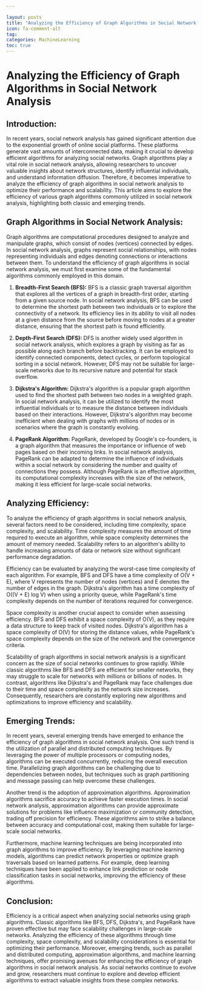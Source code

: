 ```yaml
---

layout: posts
title: "Analyzing the Efficiency of Graph Algorithms in Social Network Analysis"
icon: fa-comment-alt
tag:      
categories: MachineLearning
toc: true
---
```




# Analyzing the Efficiency of Graph Algorithms in Social Network Analysis

## Introduction:
In recent years, social network analysis has gained significant attention due to the exponential growth of online social platforms. These platforms generate vast amounts of interconnected data, making it crucial to develop efficient algorithms for analyzing social networks. Graph algorithms play a vital role in social network analysis, allowing researchers to uncover valuable insights about network structures, identify influential individuals, and understand information diffusion. Therefore, it becomes imperative to analyze the efficiency of graph algorithms in social network analysis to optimize their performance and scalability. This article aims to explore the efficiency of various graph algorithms commonly utilized in social network analysis, highlighting both classic and emerging trends.

## Graph Algorithms in Social Network Analysis:
Graph algorithms are computational procedures designed to analyze and manipulate graphs, which consist of nodes (vertices) connected by edges. In social network analysis, graphs represent social relationships, with nodes representing individuals and edges denoting connections or interactions between them. To understand the efficiency of graph algorithms in social network analysis, we must first examine some of the fundamental algorithms commonly employed in this domain.

1. **Breadth-First Search (BFS):**
BFS is a classic graph traversal algorithm that explores all the vertices of a graph in breadth-first order, starting from a given source node. In social network analysis, BFS can be used to determine the shortest path between two individuals or to explore the connectivity of a network. Its efficiency lies in its ability to visit all nodes at a given distance from the source before moving to nodes at a greater distance, ensuring that the shortest path is found efficiently.

2. **Depth-First Search (DFS):**
DFS is another widely used algorithm in social network analysis, which explores a graph by visiting as far as possible along each branch before backtracking. It can be employed to identify connected components, detect cycles, or perform topological sorting in a social network. However, DFS may not be suitable for large-scale networks due to its recursive nature and potential for stack overflow.

3. **Dijkstra's Algorithm:**
Dijkstra's algorithm is a popular graph algorithm used to find the shortest path between two nodes in a weighted graph. In social network analysis, it can be utilized to identify the most influential individuals or to measure the distance between individuals based on their interactions. However, Dijkstra's algorithm may become inefficient when dealing with graphs with millions of nodes or in scenarios where the graph is constantly evolving.

4. **PageRank Algorithm:**
PageRank, developed by Google's co-founders, is a graph algorithm that measures the importance or influence of web pages based on their incoming links. In social network analysis, PageRank can be adapted to determine the influence of individuals within a social network by considering the number and quality of connections they possess. Although PageRank is an effective algorithm, its computational complexity increases with the size of the network, making it less efficient for large-scale social networks.

## Analyzing Efficiency:
To analyze the efficiency of graph algorithms in social network analysis, several factors need to be considered, including time complexity, space complexity, and scalability. Time complexity measures the amount of time required to execute an algorithm, while space complexity determines the amount of memory needed. Scalability refers to an algorithm's ability to handle increasing amounts of data or network size without significant performance degradation.

Efficiency can be evaluated by analyzing the worst-case time complexity of each algorithm. For example, BFS and DFS have a time complexity of O(V + E), where V represents the number of nodes (vertices) and E denotes the number of edges in the graph. Dijkstra's algorithm has a time complexity of O((V + E) log V) when using a priority queue, while PageRank's time complexity depends on the number of iterations required for convergence.

Space complexity is another crucial aspect to consider when assessing efficiency. BFS and DFS exhibit a space complexity of O(V), as they require a data structure to keep track of visited nodes. Dijkstra's algorithm has a space complexity of O(V) for storing the distance values, while PageRank's space complexity depends on the size of the network and the convergence criteria.

Scalability of graph algorithms in social network analysis is a significant concern as the size of social networks continues to grow rapidly. While classic algorithms like BFS and DFS are efficient for smaller networks, they may struggle to scale for networks with millions or billions of nodes. In contrast, algorithms like Dijkstra's and PageRank may face challenges due to their time and space complexity as the network size increases. Consequently, researchers are constantly exploring new algorithms and optimizations to improve efficiency and scalability.

## Emerging Trends:
In recent years, several emerging trends have emerged to enhance the efficiency of graph algorithms in social network analysis. One such trend is the utilization of parallel and distributed computing techniques. By leveraging the power of multiple processors or computing nodes, algorithms can be executed concurrently, reducing the overall execution time. Parallelizing graph algorithms can be challenging due to dependencies between nodes, but techniques such as graph partitioning and message passing can help overcome these challenges.

Another trend is the adoption of approximation algorithms. Approximation algorithms sacrifice accuracy to achieve faster execution times. In social network analysis, approximation algorithms can provide approximate solutions for problems like influence maximization or community detection, trading off precision for efficiency. These algorithms aim to strike a balance between accuracy and computational cost, making them suitable for large-scale social networks.

Furthermore, machine learning techniques are being incorporated into graph algorithms to improve efficiency. By leveraging machine learning models, algorithms can predict network properties or optimize graph traversals based on learned patterns. For example, deep learning techniques have been applied to enhance link prediction or node classification tasks in social networks, improving the efficiency of these algorithms.

## Conclusion:
Efficiency is a critical aspect when analyzing social networks using graph algorithms. Classic algorithms like BFS, DFS, Dijkstra's, and PageRank have proven effective but may face scalability challenges in large-scale networks. Analyzing the efficiency of these algorithms through time complexity, space complexity, and scalability considerations is essential for optimizing their performance. Moreover, emerging trends, such as parallel and distributed computing, approximation algorithms, and machine learning techniques, offer promising avenues for enhancing the efficiency of graph algorithms in social network analysis. As social networks continue to evolve and grow, researchers must continue to explore and develop efficient algorithms to extract valuable insights from these complex networks.